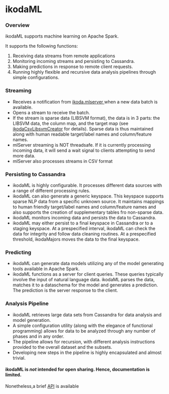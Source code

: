# ikodaML

### Overview

ikodaML supports machine learning on Apache Spark.

It supports the following functions:

1. Receiving data streams from remote applications
1. Monitoring incoming streams and persisting to Cassandra.
1. Making predictions in response to remote client requests.
1. Running highly flexible and recursive data analysis pipelines through simple configurations. 

### Streaming

-  Receives a notification from <a href= "https://github.com/amerywu/mlServer" >ikoda.mlserver </a> when a new data batch is available.
-  Opens a stream to receive the batch.
-  If the stream is sparse data (LIBSVM format), the data is in 3 parts: the LIBSVM data, the column map, and the target map (see <a href="https://github.com/amerywu/ikodaCsvLibsvmCreator/wiki/Mappings-for-LIBSVM">ikodaCsvLibsvmCreator</a> for details). Sparse data is thus maintained along with human readable target/label names and column/feature names.
-  mlServer streaming is NOT threadsafe. If it is currently processing incoming data, it will send a wait signal to clients attempting to send more data.
-  mlServer also processes streams in CSV format

### Persisting to Cassandra
-  ikodaML is highly configurable. It processes different data sources with a range of different processing rules.
-  ikodaML can also generate a generic keyspace. This keyspace supports sparse NLP data from a specific unknown source. It maintains  mappings to human friendly target/label names and column/feature names and also supports the creation of supplementary tables fro non-sparse data.
-  ikodaML monitors incoming data and persists the data to Cassandra.
-  ikodaML may either persist to a final keyspace in Cassandra or to a staging keyspace. At a prespecified interval, ikodaML can check the data for integrity and follow data cleaning routines. At a prespecified threshold, ikodaMajors moves the data to the final keyspace.

### Predicting
- ikodaML can generate data models utilizing any of the model generating tools available in Apache Spark.
- ikodaML functions as a server for client queries. These queries typically involve the input of natural language data. ikodaML parses the data, matches it to a dataschema for the model and generates a prediction. The prediction is the server response to the client.

### Analysis Pipeline
- ikodaML retrieves large data sets from Cassandra for data analysis and model generation.
- A simple configuration utility (along with the elegance of functional programming) allows for data to be analyzed through any number of phases and in any order. 
- The pipeline allows for recursion, with different analysis instructions provided to the overall dataset and the subsets.
- Developing new steps in the pipeline is highly encapsulated and almost trivial.

#### ikodaML is *not* intended for open sharing. Hence, documentation is limited.
Nonetheless,a brief <a href="https://amerywu.github.io/ikodaML/scaladoc/index.html#package">API</a> is available

